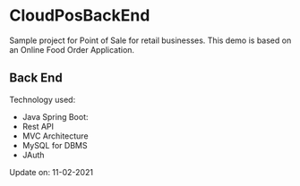 # CloudPosBackEnd

Sample project for Point of Sale for retail businesses. This demo is based on an Online Food Order Application. 

## Back End

Technology used: 
- Java Spring Boot: <technical description>
- Rest API
- MVC Architecture
- MySQL for DBMS
- JAuth

Update on: 11-02-2021

